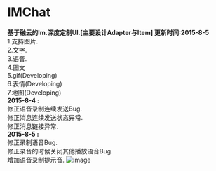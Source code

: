 # IMChat
<b>基于融云的Im.深度定制UI.[主要设计Adapter与Item] 更新时间:2015-8-5</b>
 <br> 1.支持图片.
 <br> 2.文字.
 <br> 3.语音.
 <br> 4.图文
 <br> 5.gif(Developing)
 <br> 6.表情(Developing)
 <br> 7.地图(Developing)
 <br><b> 2015-8-4 :</b>
 <br> 修正语音录制连续发送Bug.
 <br> 修正消息连续发送状态异常.
 <br> 修正消息链接异常.
 <br><b> 2015-8-5 :</b>
 <br> 修正录制语音Bug.
 <br> 修正录音的时候关闭其他播放语音Bug.
 <br> 增加语音录制提示音.
![image](https://github.com/q422013/IMChat/blob/master/IM.jpg)
